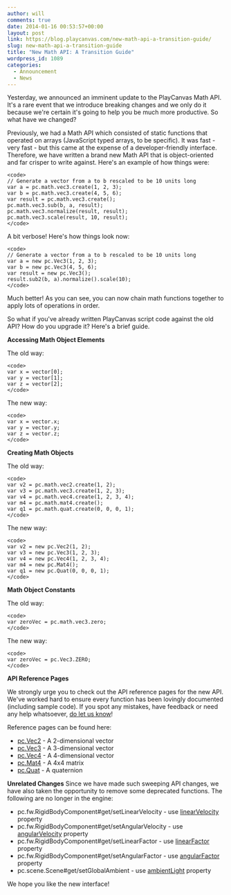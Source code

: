 ```yaml
---
author: will
comments: true
date: 2014-01-16 00:53:57+00:00
layout: post
link: https://blog.playcanvas.com/new-math-api-a-transition-guide/
slug: new-math-api-a-transition-guide
title: "New Math API: A Transition Guide"
wordpress_id: 1089
categories:
  - Announcement
  - News
---
```


Yesterday, we announced an imminent update to the PlayCanvas Math API. It's a rare event that we introduce breaking changes and we only do it because we're certain it's going to help you be much more productive. So what have we changed?

Previously, we had a Math API which consisted of static functions that operated on arrays (JavaScript typed arrays, to be specific). It was fast - very fast - but this came at the expense of a developer-friendly interface. Therefore, we have written a brand new Math API that is object-oriented and far crisper to write against. Here's an example of how things were:

    <code>
    // Generate a vector from a to b rescaled to be 10 units long
    var a = pc.math.vec3.create(1, 2, 3);
    var b = pc.math.vec3.create(4, 5, 6);
    var result = pc.math.vec3.create();
    pc.math.vec3.sub(b, a, result);
    pc.math.vec3.normalize(result, result);
    pc.math.vec3.scale(result, 10, result);
    </code>

A bit verbose! Here's how things look now:

    <code>
    // Generate a vector from a to b rescaled to be 10 units long
    var a = new pc.Vec3(1, 2, 3);
    var b = new pc.Vec3(4, 5, 6);
    var result = new pc.Vec3();
    result.sub2(b, a).normalize().scale(10);
    </code>

Much better! As you can see, you can now chain math functions together to apply lots of operations in order.

So what if you've already written PlayCanvas script code against the old API? How do you upgrade it? Here's a brief guide.

**Accessing Math Object Elements**

The old way:

    <code>
    var x = vector[0];
    var y = vector[1];
    var z = vector[2];
    </code>

The new way:

    <code>
    var x = vector.x;
    var y = vector.y;
    var z = vector.z;
    </code>

**Creating Math Objects**

The old way:

    <code>
    var v2 = pc.math.vec2.create(1, 2);
    var v3 = pc.math.vec3.create(1, 2, 3);
    var v4 = pc.math.vec4.create(1, 2, 3, 4);
    var m4 = pc.math.mat4.create();
    var q1 = pc.math.quat.create(0, 0, 0, 1);
    </code>

The new way:

    <code>
    var v2 = new pc.Vec2(1, 2);
    var v3 = new pc.Vec3(1, 2, 3);
    var v4 = new pc.Vec4(1, 2, 3, 4);
    var m4 = new pc.Mat4();
    var q1 = new pc.Quat(0, 0, 0, 1);
    </code>

**Math Object Constants**

The old way:

    <code>
    var zeroVec = pc.math.vec3.zero;
    </code>

The new way:

    <code>
    var zeroVec = pc.Vec3.ZERO;
    </code>

**API Reference Pages**

We strongly urge you to check out the API reference pages for the new API. We've worked hard to ensure every function has been lovingly documented (including sample code). If you spot any mistakes, have feedback or need any help whatsoever, [do let us know](http://answers.playcanvas.com)!

Reference pages can be found here:

- [pc.Vec2](http://developer.playcanvas.com/engine/api/stable/symbols/pc.Vec2.html) - A 2-dimensional vector
- [pc.Vec3](http://developer.playcanvas.com/engine/api/stable/symbols/pc.Vec3.html) - A 3-dimensional vector
- [pc.Vec4](http://developer.playcanvas.com/engine/api/stable/symbols/pc.Vec4.html) - A 4-dimensional vector
- [pc.Mat4](http://developer.playcanvas.com/engine/api/stable/symbols/pc.Mat4.html) - A 4x4 matrix
- [pc.Quat](http://developer.playcanvas.com/engine/api/stable/symbols/pc.Vec2.html) - A quaternion

**Unrelated Changes**
Since we have made such sweeping API changes, we have also taken the opportunity to remove some deprecated functions. The following are no longer in the engine:

- pc.fw.RigidBodyComponent#get/setLinearVelocity - use [linearVelocity](http://developer.playcanvas.com/engine/api/stable/symbols/pc.fw.RigidBodyComponent.html#linearVelocity) property
- pc.fw.RigidBodyComponent#get/setAngularVelocity - use [angularVelocity](http://developer.playcanvas.com/engine/api/stable/symbols/pc.fw.RigidBodyComponent.html#angularVelocity) property
- pc.fw.RigidBodyComponent#get/setLinearFactor - use [linearFactor](http://developer.playcanvas.com/engine/api/stable/symbols/pc.fw.RigidBodyComponent.html#linearFactor) property
- pc.fw.RigidBodyComponent#get/setAngularFactor - use [angularFactor](http://developer.playcanvas.com/engine/api/stable/symbols/pc.fw.RigidBodyComponent.html#angularFactor) property
- pc.scene.Scene#get/setGlobalAmbient - use [ambientLight](http://developer.playcanvas.com/engine/api/stable/symbols/pc.scene.Scene.html#ambientLight) property

We hope you like the new interface!
